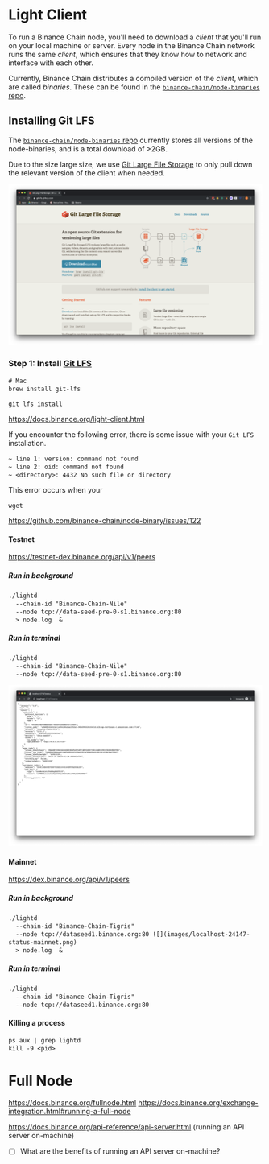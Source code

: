 # Light Client

To run a Binance Chain node, you'll need to download a _client_ that you'll run on your local machine or server. Every node in the Binance Chain network runs the same _client_, which ensures that they know how to network and interface with each other.

Currently, Binance Chain distributes a compiled version of the _client_, which are called _binaries_. These can be found in the [`binance-chain/node-binaries` repo](https://github.com/binance-chain/node-binary).

## Installing Git LFS

The [`binance-chain/node-binaries` repo](https://github.com/binance-chain/node-binary) currently stores all versions of the node-binaries, and is a total download of >2GB.

Due to the size large size, we use [Git Large File Storage](https://git-lfs.github.com/) to only pull down the relevant version of the client when needed.

![](images/git-lfs-homepage.png)

### Step 1: Install [Git LFS](https://git-lfs.github.com/)

```shell
# Mac
brew install git-lfs
```

```
git lfs install
```

https://docs.binance.org/light-client.html

If you encounter the following error, there is some issue with your `Git LFS` installation.

```
~ line 1: version: command not found
~ line 2: oid: command not found
~ <directory>: 4432 No such file or directory
```

This error occurs when your 

```
wget
```

https://github.com/binance-chain/node-binary/issues/122

#### Testnet

https://testnet-dex.binance.org/api/v1/peers

##### Run in background

```shell
./lightd 
  --chain-id "Binance-Chain-Nile" 
  --node tcp://data-seed-pre-0-s1.binance.org:80 
  > node.log  &
```
##### Run in terminal

```shell
./lightd 
  --chain-id "Binance-Chain-Nile" 
  --node tcp://data-seed-pre-0-s1.binance.org:80 
```

![localhost-status-27147](images/localhost-27147-status-testnet.png)

#### Mainnet

https://dex.binance.org/api/v1/peers

##### Run in background

```shell
./lightd 
  --chain-id "Binance-Chain-Tigris" 
  --node tcp://dataseed1.binance.org:80 ![](images/localhost-24147-status-mainnet.png)
  > node.log  &
```
##### Run in terminal
```shell
./lightd 
  --chain-id "Binance-Chain-Tigris" 
  --node tcp://dataseed1.binance.org:80 
```

#### Killing a process

```shell
ps aux | grep lightd
kill -9 <pid> 
```



# Full Node

https://docs.binance.org/fullnode.html
https://docs.binance.org/exchange-integration.html#running-a-full-node

https://docs.binance.org/api-reference/api-server.html (running an API server on-machine)

-   [ ] What are the benefits of running an API server on-machine?
